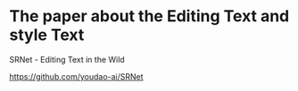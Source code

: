 # The paper about the Editing Text and style Text



SRNet - Editing Text in the Wild


https://github.com/youdao-ai/SRNet
